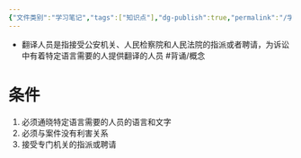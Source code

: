 ```yaml
---
{"文件类别":"学习笔记","tags":["知识点"],"dg-publish":true,"permalink":"/学习笔记/知识点cheese/翻译人员/","dgPassFrontmatter":true}
---
```


- 翻译人员是指接受公安机关、人民检察院和人民法院的指派或者聘请，为诉讼中有着特定语言需要的人提供翻译的人员 #背诵/概念 
# 条件
1. 必须通晓特定语言需要的人员的语言和文字
2. 必须与案件没有利害关系
3. 接受专门机关的指派或聘请